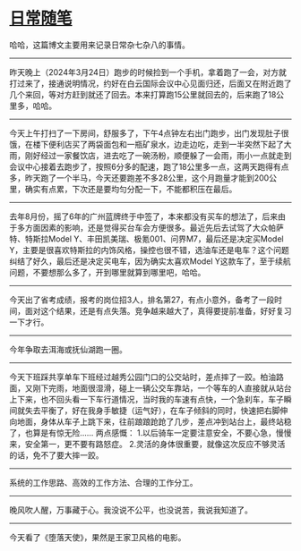 # [日常随笔](https://github.com/flyfish321/gitblog/issues/7)

哈哈，这篇博文主要用来记录日常杂七杂八的事情。

---

昨天晚上（2024年3月24日）跑步的时候捡到一个手机，拿着跑了一会，对方就打过来了，接通说明情况，约好在白云国际会议中心见面归还，后面又在附近跑了几个来回，等对方赶到就还了回去。本来打算跑15公里就回去的，后来跑了18公里多，哈哈。

---

今天上午打扫了一下房间，舒服多了，下午4点钟左右出门跑步，出门发现肚子很饿，在楼下便利店买了两袋面包和一瓶矿泉水，边走边吃，走到一半突然下起了大雨，刚好经过一家餐饮店，进去吃了一碗汤粉，顺便躲了一会雨，雨小一点就走到会议中心接着去跑步了，按照6分多的配速，跑了18公里多一点，这两天跑得有点多，昨天跑了一个半马，今天还要跑差不多28公里，这个月跑量才能到200公里，确实有点累，下次还是要均匀分配一下，不能都积压在最后。

---

去年8月份，摇了6年的广州蓝牌终于中签了，本来都没有买车的想法了，后来由于多方面因素的影响，还是觉得买台车会方便很多。最近先后去试驾了大众帕萨特、特斯拉Model Y、丰田凯美瑞、极氪001、问界M7，最后还是决定买Model Y，主要是很喜欢特斯拉的内饰风格，操控也很不错，选油车还是电车？这个问题纠结了好久，最后还是决定买电车，因为确实太喜欢Model Y这款车了，至于续航问题，不要想那么多了，开到哪里就算到哪里吧，哈哈。

---

今天出了省考成绩，报考的岗位招3人，排名第27，有点小意外，备考了一段时间，面对这个结果，还是有点失落。竞争越来越大了，真得要提前准备，好好复习一下才行。

---

今年争取去洱海或抚仙湖跑一圈。

---

今天下班踩共享单车下班经过越秀公园门口的公交站时，差点摔了一跤。柏油路面，又刚下完雨，地面很湿滑，碰上一辆公交车靠站，一个等车的人直接就从站台上下来，也不回头看一下车行道情况，当时我的车速有点快，一个急刹车，车子瞬间就失去平衡了，好在我身手敏捷（运气好），在车子倾斜的同时，快速把右脚伸向地面，身体从车子上跳下来，往前踉踉跄跄了几步，差点冲到站台上，最终站稳了，也算是有惊无险……
两点感慨：
1.以后骑车一定要注意安全，不要心急，慢慢来，安全第一，更不要有路怒症。
2.灵活的身体很重要，就像这次反应不够灵活的话，免不了要大摔一跤。


---

系统的工作思路、高效的工作方法、合理的工作分工。

---

晚风吹人醒，万事藏于心。我没说不公平，也没说苦，我说我知道了。

---

今天看了《堕落天使》，果然是王家卫风格的电影。